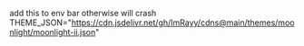 add this to env bar otherwise will crash 
THEME_JSON="https://cdn.jsdelivr.net/gh/ImRayy/cdns@main/themes/moonlight/moonlight-ii.json"
